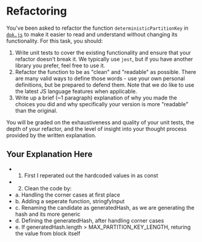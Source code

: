 # Refactoring

You've been asked to refactor the function `deterministicPartitionKey` in [`dpk.js`](dpk.js) to make it easier to read and understand without changing its functionality. For this task, you should:

1. Write unit tests to cover the existing functionality and ensure that your refactor doesn't break it. We typically use `jest`, but if you have another library you prefer, feel free to use it.
2. Refactor the function to be as "clean" and "readable" as possible. There are many valid ways to define those words - use your own personal definitions, but be prepared to defend them. Note that we do like to use the latest JS language features when applicable.
3. Write up a brief (~1 paragraph) explanation of why you made the choices you did and why specifically your version is more "readable" than the original.

You will be graded on the exhaustiveness and quality of your unit tests, the depth of your refactor, and the level of insight into your thought process provided by the written explanation.

## Your Explanation Here

 * 1. First I reperated out the hardcoded values in as const
 * 2. Clean the code by:
 *  a. Handling the corner cases at first place
 *  b. Adding a seperate function, stringfyInput
 *  c. Renaming the candidate as generatedHash, as we are generating the hash and its more generic
 *  d. Defining the generatedHash, after handling corner cases
 *  e. If generatedHash.length > MAX_PARTITION_KEY_LENGTH, returing the value from block itself
